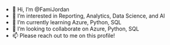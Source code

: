 - 👋 Hi, I’m @FamiJordan
- 👀 I’m interested in Reporting, Analytics, Data Science, and AI
- 🌱 I’m currently learning Azure, Python, SQL
- 💞️ I’m looking to collaborate on Azure, Python, SQL
- 📫 Please reach out to me on this profile!

